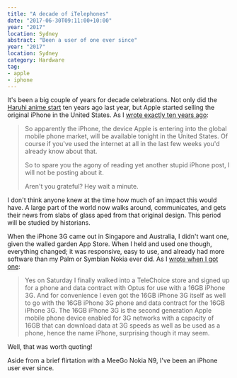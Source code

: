 ```yaml
---
title: "A decade of iTelephones"
date: "2017-06-30T09:11:00+10:00"
year: "2017"
location: Sydney
abstract: "Been a user of one ever since"
year: "2017"
location: Sydney
category: Hardware
tag:
- apple
- iphone
---
```

It's been a big couple of years for decade celebrations. Not only did the [Haruhi anime start] ten years ago last year, but Apple started selling the original iPhone in the United States. As I [wrote exactly ten years ago]:

> So apparently the iPhone, the device Apple is entering into the global mobile phone market, will be available tonight in the United States. Of course if you've used the internet at all in the last few weeks you'd already know about that.
> 
> So to spare you the agony of reading yet another stupid iPhone post, I will not be posting about it.
> 
> Aren't you grateful? Hey wait a minute.

I don't think anyone knew at the time how much of an impact this would have. A large part of the world now walks around, communicates, and gets their news from slabs of glass aped from that original design. This period will be studied by historians.

When the iPhone 3G came out in Singapore and Australia, I didn't want one, given the walled garden App Store. When I held and used one though, everything changed; it was responsive, easy to use, and already had more software than my Palm or Symbian Nokia ever did. As I [wrote when I got one]:

> Yes on Saturday I finally walked into a TeleChoice store and signed up for a phone and data contract with Optus for use with a 16GB iPhone 3G. And for convenience I even got the 16GB iPhone 3G itself as well to go with the 16GB iPhone 3G phone and data contract for the 16GB iPhone 3G. The 16GB iPhone 3G is the second generation Apple mobile phone device enabled for 3G networks with a capacity of 16GB that can download data at 3G speeds as well as be used as a phone, hence the name iPhone, surprising though it may seem.

Well, that was worth quoting!

Aside from a brief flirtation with a MeeGo Nokia N9, I've been an iPhone user ever since.

[Haruhi anime start]: https://rubenerd.com/ten-years-of-haruhi/
[wrote exactly ten years ago]: https://rubenerd.com/yet-another-iphone-post/
[wrote when I got one]: https://rubenerd.com/p1722/

